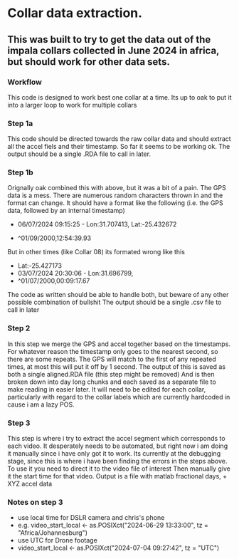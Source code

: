 # Collar data extraction. 

## This was built to try to get the data out of the impala collars collected in June 2024 in africa, but should work for other data sets. 

### Workflow

This code is designed to work best one collar at a time. Its up to oak to put it into a larger loop to work for multiple collars 

### Step 1a
This code should be directed towards the raw collar data and should extract all the accel fiels and their timestamp. So far it seems to be working ok. 
The output should be a single .RDA file to call in later. 

### Step 1b
Orignally oak combined this with above, but it was a bit of a pain.
The GPS data is a mess. There are numerous random characters thrown in and the format can change. It should have a format like the following (i.e. the GPS data, followed by an internal timestamp) 


+ 06/07/2024 09:15:25 - Lon:31.707413, Lat:-25.432672

+ ^01/09/2000,12:54:39.93

But in other times (like Collar 08) its formated wrong like this 

+ Lat:-25.427173
+ 03/07/2024 20:30:06 - Lon:31.696799,
+ ^01/07/2000,00:09:17.67

The code as written should be able to handle both, but beware of any other possible combination of bullshit
The output should be a single .csv file to call in later

### Step 2
In this step we merge the GPS and accel together based on the timestamps. 
For whatever reason the timestamp only goes to the nearest second, so there are some repeats. The GPS will match to the first of any repeated times, at most this will put it off by 1 second. 
The output of this is saved as both a single aligned.RDA file (this step might be removed) 
And is then broken down into day long chunks and each saved as a separate file to make reading in easier later. 
It will need to be edited for each collar, particularly with regard to the collar labels which are currently hardcoded in cause i am a lazy POS. 

### Step 3 
This step is where i try to extract the accel segment which corresponds to each video. It desperately needs to be automated, but right now i am doing it manually since i have only got it to work. Its currently at the debugging stage, since this is where i have been finding the errors in the steps above. 
To use it you need to direct it to the video file of interest 
Then manually give it the start time for that video. 
Output is a file with matlab fractional days, + XYZ accel data

### Notes on step 3
+ use local time for DSLR camera and chris's phone 
+ e.g. video_start_local <- as.POSIXct("2024-06-29 13:33:00", tz = "Africa/Johannesburg")
+ use UTC for Drone footage 
+ video_start_local <- as.POSIXct("2024-07-04 09:27:42", tz = "UTC")






